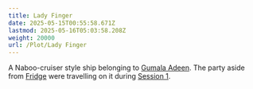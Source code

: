 ```yaml
---
title: Lady Finger
date: 2025-05-15T00:55:58.671Z
lastmod: 2025-05-16T05:03:58.208Z
weight: 20000
url: /Plot/Lady Finger
---
```

A Naboo-cruiser style ship belonging to [Gumala Adeen](/Characters/NPC/Gumala%20Adeen). The party aside from [Fridge](/Characters/PCs/Fridge) were travelling on it during [Session 1](/Session/Session%201).
